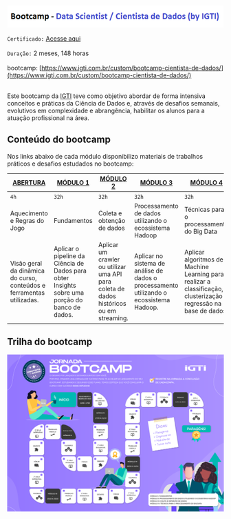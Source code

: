 [![](https://github.com/FlavioIsoni/Bootcamp-Data-Scientist/blob/main/Logo_DS.png)](https://www.linkedin.com/in/flavioisoni/)

`Certificado:` [Acesse aqui](https://github.com/FlavioIsoni/Bootcamp-Data-Scientist/blob/main/Flavio%20Isoni%20-%20Certificate%20-%20Data%20Scientist.pdf)
</br></br>
`Duração:` 2 meses, 148 horas
</br></br>
bootcamp: [https://www.igti.com.br/custom/bootcamp-cientista-de-dados/](https://www.igti.com.br/custom/bootcamp-cientista-de-dados/)
</br></br>

Este bootcamp da [IGTI](https://www.igti.com.br/) teve como objetivo abordar de forma intensiva conceitos e práticas da Ciência de Dados e, através de desafios semanais, evolutivos em complexidade e abrangência, habilitar os alunos para a atuação profissional na área.</br>


## Conteúdo do bootcamp

Nos links abaixo de cada módulo disponibilizo materiais de trabalhos práticos e desafios estudados no bootcamp:

|[ABERTURA](https://github.com/masedos/Bootcamp-Cientista-de-Dados/tree/master/Abertura) |[MÓDULO 1](https://github.com/masedos/Bootcamp-Cientista-de-Dados/tree/master/M%C3%B3dulo%201)|[MÓDULO 2](https://github.com/masedos/Bootcamp-Cientista-de-Dados/tree/master/M%C3%B3dulo%202) |[MÓDULO 3](https://github.com/masedos/Bootcamp-Cientista-de-Dados/tree/master/M%C3%B3dulo%203)|[MÓDULO 4](https://github.com/masedos/Bootcamp-Cientista-de-Dados/tree/master/M%C3%B3dulo%204)|[DESAFIO FINAL](https://github.com/masedos/Bootcamp-Cientista-de-Dados/tree/master/M%C3%B3dulo%205)|
|---------|--------|---------|---------|---------|-------------|
|`4h`     |`32h`   |`32h`    |`32h`    |`32h`    |`12h`        |   
|Aquecimento e Regras do Jogo |Fundamentos|Coleta e obtenção de dados| Processamento de dados utilizando o ecossistema Hadoop |Técnicas para o processamento do Big Data|Desafio Final|
|Visão geral da dinâmica do curso, conteúdos e ferramentas utilizadas.|Aplicar o pipeline da Ciência de Dados para obter Insights sobre uma porção do banco de dados.|Aplicar um crawler ou utilizar uma API para coleta de dados históricos ou em streaming.|Aplicar no sistema de análise de dados o processamento utilizando o ecossistema Hadoop.|Aplicar algoritmos de Machine Learning para realizar a classificação, clusterização e regressão na base de dados.|Conclusão da aplicação final.|

## Trilha do bootcamp

[![](https://github.com/masedos/Bootcamp-Cientista-de-Dados/blob/master/Trilha%20Cientista%20de%20Dados.png)](https://www.linkedin.com/in/masedos/)
